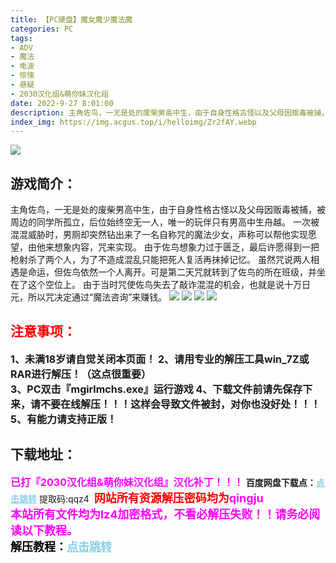 ```yaml
---
title: 【PC硬盘】魔女魔少魔法魔
categories: PC
tags:
- ADV
- 魔法
- 电波
- 惊悚
- 悬疑
- 2030汉化组&萌你妹汉化组
date: 2022-9-27 8:01:00
description: 主角佐鸟，一无是处的废柴男高中生，由于自身性格古怪以及父母因贩毒被捕，被周边的同学所孤立，后位始终空无一人，唯一的玩伴只有男高中生舟越。一次被混混威胁时，男厕却突然钻出来了一名自称咒的魔法少女，声称可以帮他实现愿望，由他来想象内容，咒来实现。
index_img: https://img.acgus.top/i/helloimg/Zr2fAY.webp
---
```

![](https://img.acgus.top/i/helloimg/Zr2fAY.webp)
## 游戏简介：
主角佐鸟，一无是处的废柴男高中生，由于自身性格古怪以及父母因贩毒被捕，被周边的同学所孤立，后位始终空无一人，唯一的玩伴只有男高中生舟越。
一次被混混威胁时，男厕却突然钻出来了一名自称咒的魔法少女，声称可以帮他实现愿望，由他来想象内容，咒来实现。
由于佐鸟想象力过于匮乏，最后许愿得到一把枪射杀了两个人，为了不造成混乱只能把死人复活再抹掉记忆。
虽然咒说两人相遇是命运，但佐鸟依然一个人离开。可是第二天咒就转到了佐鸟的所在班级，并坐在了这个空位上。
由于当时咒使佐鸟失去了敲诈混混的机会，也就是说十万日元，所以咒决定通过“魔法咨询”来赚钱。
![](https://img.acgus.top/i/helloimg/Zr2YRE.webp)
![](https://img.acgus.top/i/helloimg/Zr2rIv.webp)
![](https://img.acgus.top/i/helloimg/Zr2hN9.webp)
![](https://img.acgus.top/i/helloimg/Zr2kbu.webp)







## <font color=#FF0000 >注意事项：</font>
<font size=3><b>1、未满18岁请自觉关闭本页面！
2、请用专业的解压工具win_7Z或RAR进行解压！（这点很重要）  
3、PC双击『mgirlmchs.exe』运行游戏
4、下载文件前请先保存下来，请不要在线解压！！！这样会导致文件被封，对你也没好处！！！
5、有能力请支持正版！</b></font>

## 下载地址：
<font color=#FF00FF size=3>**已打『2030汉化组&萌你妹汉化组』汉化补丁！！！**</font>
<b>百度网盘下载点：</b><a href="https://pan.baidu.com/s/1vpCa1aupVYjcu_J5wlKPRQ?pwd=qqz4" style="color: #87CEEB;"><b>点击跳转</b></a> 提取码:qqz4
<a style="padding: 0" href="https://post.qingju.org/AD/"><img style="max-width:100%" src="https://img.acgus.top/i/2024/07/478f689b8021d8d499ab43d21acf137a.gif" alt=""></a>
<b><font color=#FF0000 size=4>网站所有资源解压密码均为</b></font><b><font color=#FF00FF size=4>qingju</font><font color=#FF0000 ></font></b><br><b><font color=#FF00FF size=4>本站所有文件均为lz4加密格式，不看必解压失败！！请务必阅读以下教程。</b></font><br><b><font color=#000 size=4>解压教程：</b><a href="https://post.qingju.org/tutorial/000/" style="color: #87CEEB;"><b>点击跳转</b></a>
